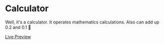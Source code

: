 ﻿# Calculator

Well, it's a calculator.
It operates mathematics calculations. Also can add up 0.2 and 0.1 🎉

[Live Preview](https://js-calculator-by-yagmurakincisoylu.netlify.app/)
